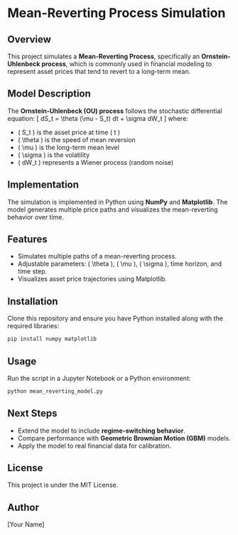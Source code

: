 # Mean-Reverting Process Simulation

## Overview
This project simulates a **Mean-Reverting Process**, specifically an **Ornstein-Uhlenbeck process**, which is commonly used in financial modeling to represent asset prices that tend to revert to a long-term mean.

## Model Description
The **Ornstein-Uhlenbeck (OU) process** follows the stochastic differential equation:
\[
 dS_t = \theta (\mu - S_t) dt + \sigma dW_t
\]
where:
- \( S_t \) is the asset price at time \( t \)
- \( \theta \) is the speed of mean reversion
- \( \mu \) is the long-term mean level
- \( \sigma \) is the volatility
- \( dW_t \) represents a Wiener process (random noise)

## Implementation
The simulation is implemented in Python using **NumPy** and **Matplotlib**. The model generates multiple price paths and visualizes the mean-reverting behavior over time.

## Features
- Simulates multiple paths of a mean-reverting process.
- Adjustable parameters: \( \theta \), \( \mu \), \( \sigma \), time horizon, and time step.
- Visualizes asset price trajectories using Matplotlib.

## Installation
Clone this repository and ensure you have Python installed along with the required libraries:
```sh
pip install numpy matplotlib
```

## Usage
Run the script in a Jupyter Notebook or a Python environment:
```python
python mean_reverting_model.py
```

## Next Steps
- Extend the model to include **regime-switching behavior**.
- Compare performance with **Geometric Brownian Motion (GBM)** models.
- Apply the model to real financial data for calibration.

## License
This project is under the MIT License.

## Author
[Your Name]

